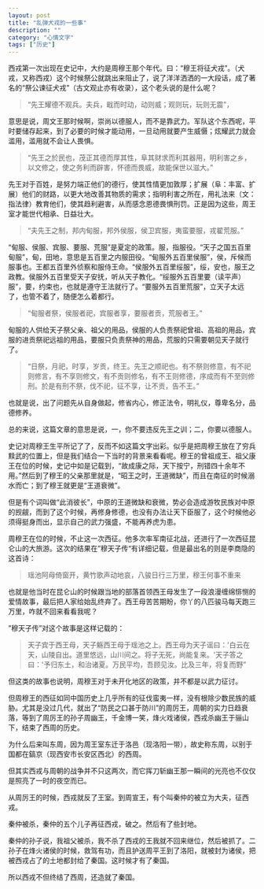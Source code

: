 ```yaml
---
layout: post
title: "乱弹犬戎的一些事"
description: ""
category: "心情文字"
tags: ["历史"]
---
```


西戎第一次出现在史记中，大约是周穆王那个年代。曰：“穆王将征犬戎”。（犬戎，又称西戎）这个时候祭公就跳出来阻止了，说了洋洋洒洒的一大段话，成了著名的“祭公谏征犬戎”（古文观止亦有收录），这个老头说的是什么呢？

>“先王耀德不观兵。夫兵，戢而时动，动则威；观则玩，玩则无震”，

意思是说，周文王那时候啊，崇尚以德服人，而不是靠武力。军队这个东西呢，平时要储存起来，到了必要的时候才能动用，一旦动用就要产生威慑；炫耀武力就会滥用，滥用就不会让人畏惧。

>“先王之於民也，茂正其德而厚其性，阜其财求而利其器用，明利害之乡，以文修之，使之务利而辟害，怀德而畏威，故能保世以滋大。”

先王对于百姓，是努力端正他们的德行，使其性情更加敦厚；扩展（阜：丰富、扩展）他们的财路，以更大地改善其物质的需求；指明利害之所在，用礼法来（文：指法律）教育他们，使其趋利避害，从而感念恩德畏惧刑罚。正是因为这些，周王室才能世代相承、日益壮大。


>“夫先王之制，邦内甸服，邦外侯服，侯卫宾服，夷蛮要服，戎翟荒服。”

“甸服、侯服、宾服、要服、荒服”是夏定的政策。服，指服役。“天子之国五百里甸服”，甸，田地，意思是五百里之内服田役。“甸服外五百里侯服”，侯，斥候而服事也。王都五百里外侦察和服侍王命。“侯服外五百里绥服”，绥，安也，服王之政教。侯服外五百里受天子安抚，听从天子教化。“绥服外五百里要（读平声）服”，要，约束也，也就是遵守王法就行了。“要服外五百里荒服”，立天子太远了，也管不着了，随便怎么着都行。

>“甸服者祭，侯服者祀，宾服者享，要服者贡，荒服者王。”

甸服的人供给天子祭父亲、祖父的用品，侯服的人负责祭祀曾祖、高祖的用品，宾服的进贡祭祀远祖的用品，要服只负责祭神的用品，荒服的只需要朝见天子就行了。
 
>“日祭，月祀，时享，岁贡，终王。先王之顺祀也。有不祭则修意，有不祀则修言，有不享则修文，有不贡则修名，有不王则修德，序成而有不至则修刑。於是有刑不祭，伐不祀，征不享，让不贡，告不王。”

也就是说，出了问题先从自身做起，修省内心，修正法令，明礼仪，尊卑名分，品德修养。

总的来说，这篇文章的意思是说，一，你不要违反先王之训；二，你要以德服人。

史记对周穆王生平所记了了，反而不如这篇文字出彩。似乎是把周穆王放在了穷兵黩武的位置上，但是我们结合一下当时的背景来看看呢。穆王的曾祖成王、祖父康王在位的时候，史记中如是记载到，“故成康之际，天下按宁，刑错四十余年不用。”然后到了穆王的父亲那里就是，“昭王之时，王道微缺”，而且在南征的时候溺水而亡；到了穆王就更是“王道衰微”。

但是有个词叫做“此消彼长”，中原的王道微缺和衰微，势必会造成游牧民族对中原的觊觎，而到了这个时候，再修身修德，也没有办法让天下臣服了，这个时候他必须得挺身而出，显示自己的武力强盛，不能再养虎为患。

周穆王在位的时候，不止这一次西征。他多次率军南征北战，还进行了一次西征昆仑山的大旅游。这次的结果在”穆天子传“有详细记载，但是最出名的则是李商隐的这首诗：

>瑶池阿母倚窗开，黄竹歌声动地哀，八骏日行三万里，穆王何事不重来

也就是他当时在昆仑山的时候跟当地的部落首领西王母发生了一段浪漫缠绵悱恻的爱情故事，最后把人家给始乱终弃了。西王母苦苦期盼，你丫的八匹骏马每天跑三万里，咋就不回来看看我呢？

”穆天子传”对这个故事是这样记载的：

>天子宾于西王母，天子觞西王母于瑶池之上。西王母为天子谣曰：'白云在天，山陵自出。道里悠远，山川间之。将子无死，尚能复来。'天子答之曰：'予归东土，和治诸夏。万民平均，吾顾见汝。比及三年，将复而野”

但这类的故事也说明，周穆王对于未开化地区的政策，并不都是以武力征讨。

但周穆王的西征如同中国历史上几乎所有的征伐蛮夷一样，没有根除少数民族的威胁。尤其是没过几代，就出了“防民之口甚于防川”的周厉王，周朝的实力日趋衰落，等到了周厉王的孙子周幽王，千金博一笑，烽火戏诸侯，西戎杀幽王于骊山下，结束了西周的历史。

为什么后来叫东周，因为周王室东迁于洛邑（现洛阳一带），故史称东周，以别于国都在鎬京（现西安市长安区西北）的西周。

但其实西戎与周朝的战争并不只这两次，而它挥刀斩幽王那一瞬间的光亮也不仅仅是照亮了一时的夜空而已。

从周厉王的时候，西戎就反了王室。到周宣王，有个叫秦仲的被立为大夫，征西戎。

秦仲被杀，秦仲的五个儿子再征西戎，破之。然后有了些封地。

秦仲的孙子说，我祖父被杀，我不杀了西戎的王我就不回来继位，然后被抓了。二孙子在烽火诸侯的时候，救驾有功，而且护送周平王到了洛阳，就被封为诸侯，把被西戎占了的土地都封给了秦国。这时候才有了秦国。

所以西戎不但终结了西周，还造就了秦国。